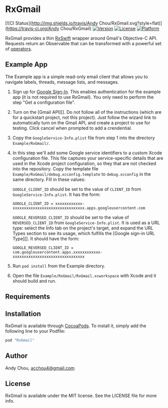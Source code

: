 # RxGmail

[![CI Status](http://img.shields.io/travis/Andy Chou/RxGmail.svg?style=flat)](https://travis-ci.org/Andy Chou/RxGmail)
[![Version](https://img.shields.io/cocoapods/v/RxGmail.svg?style=flat)](http://cocoapods.org/pods/RxGmail)
[![License](https://img.shields.io/cocoapods/l/RxGmail.svg?style=flat)](http://cocoapods.org/pods/RxGmail)
[![Platform](https://img.shields.io/cocoapods/p/RxGmail.svg?style=flat)](http://cocoapods.org/pods/RxGmail)

RxGmail provides a thin [RxSwift][] wrapper around Gmail's Objective-C
API. Requests return an Observable<T> that can be transformed with a powerful set
of [operators][].

## Example App

The Example app is a simple read-only email client that allows you to navigate
labels, threads, message lists, and messages.


1. Sign up for [Google Sign-In][]. This enables authentication for the example
   app (it is not required to use RxGmail). You only need to perform the step
   "Get a configuration file".


2. Turn on the [Gmail API][]. Do not follow all of the instructions (which are
   for a quickstart project, not this project). Just follow the wizard link to
   automatically turn on the Gmail API, and create a project to use for
   testing. Click cancel when prompted to add a crendential.
   
3. Copy the `GoogleService-Info.plist` file from step 1 into the directory
   `Example/RxGmail/`.

4. In this step we'll add some Google service identifiers to a custom Xcode
   configuration file. This file captures your service-specific details that
   are used in the Xcode project configuration, so they that are not checked
   into the repository. Copy the template file
   `Example/RxGmail/debug.xcconfig.template` to `debug.xcconfig` in the same
   directory. Fill in these values:
   
   `GOOGLE_CLIENT_ID` should be set to the value of
   `CLIENT_ID` from `GoogleService-Info.plist`. It has the form:
   
     `GOOGLE_CLIENT_ID = xxxxxxxxxxxx-xxxxxxxxxxxxxxxxxxxxxxxxxxxxxxxx.apps.googleusercontent.com`

   `GOOGLE_REVERSED_CLIENT_ID` should be set to the value of
   `REVERSED_CLIENT_ID` from `GoogleService-Info.plist`. It is used as a URL
   type: select the Info tab on the project's target, and expand the URL Types
   section to see its usage, which fulfills the
   [Google sign-in URL Type][]. It should have the form:
   
     `GOOGLE_REVERSED_CLIENT_ID = com.googleusercontent.apps.xxxxxxxxxxxx-xxxxxxxxxxxxxxxxxxxxxxxxxxxxxxxx`
   
5. Run `pod install` from the Example directory.

6. Open the file `Example/RxGmail/RxGmail.xcworkspace` with Xcode and it should build and run.

## Requirements

## Installation

RxGmail is available through [CocoaPods](http://cocoapods.org). To install
it, simply add the following line to your Podfile:

```ruby
pod "RxGmail"
```

## Author

Andy Chou, acchou4@gmail.com

## License

RxGmail is available under the MIT license. See the LICENSE file for more info.


[RxSwift]: https://github.com/ReactiveX/RxSwift
[operators]: http://reactivex.io/documentation/operators.html
[Google Sign-In]: https://developers.google.com/identity/sign-in/ios/start-integrating
